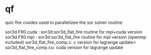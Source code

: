 # qf
quic fire cosdes used to parallelizee the sor solver routine

sor3d.F90.cuda : sor3d:sor3d_flat_fire routine for mpi+cuda version 
sor3d.F90.mpi : sor3d:sor3d_flat_fire routine for mpi version (openmp included) 
sor3d_flat_fire_comp.c:  c version for lagrange update<
sor3d_flat_fire_comp.cu: cuda version for lagrange update

